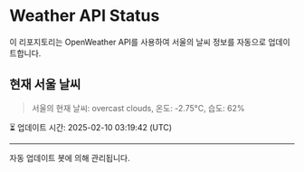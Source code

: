 
# Weather API Status

이 리포지토리는 OpenWeather API를 사용하여 서울의 날씨 정보를 자동으로 업데이트합니다.

## 현재 서울 날씨
> 서울의 현재 날씨: overcast clouds, 온도: -2.75°C, 습도: 62%

⏳ 업데이트 시간: 2025-02-10 03:19:42 (UTC)

---
자동 업데이트 봇에 의해 관리됩니다.
